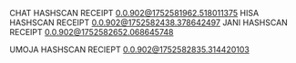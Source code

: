 CHAT HASHSCAN RECEIPT  0.0.902@1752581962.518011375
HISA HASHSCAN RECEIPT 0.0.902@1752582438.378642497
JANI HASHSCAN RECEIPT  0.0.902@1752582652.068645748

UMOJA HASHSCAN RECIEPT 0.0.902@1752582835.314420103
